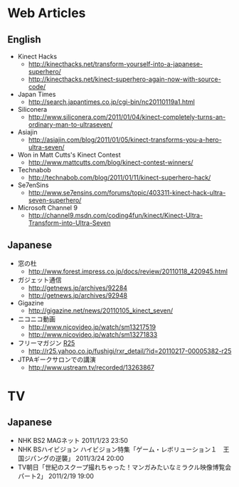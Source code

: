 # Web Articles #

## English ##

  * Kinect Hacks
    * http://kinecthacks.net/transform-yourself-into-a-japanese-superhero/
    * http://kinecthacks.net/kinect-superhero-again-now-with-source-code/
  * Japan Times
    * http://search.japantimes.co.jp/cgi-bin/nc20110119a1.html
  * Siliconera
    * http://www.siliconera.com/2011/01/04/kinect-completely-turns-an-ordinary-man-to-ultraseven/
  * Asiajin
    * http://asiajin.com/blog/2011/01/05/kinect-transforms-you-a-hero-ultra-seven/
  * Won in Matt Cutts's Kinect Contest
    * http://www.mattcutts.com/blog/kinect-contest-winners/
  * Technabob
    * http://technabob.com/blog/2011/01/11/kinect-superhero-hack/
  * Se7enSins
    * http://www.se7ensins.com/forums/topic/403311-kinect-hack-ultra-seven-superhero/
  * Microsoft Channel 9
    * http://channel9.msdn.com/coding4fun/kinect/Kinect-Ultra-Transform-into-Ultra-Seven

## Japanese ##

  * 窓の杜
    * http://www.forest.impress.co.jp/docs/review/20110118_420945.html
  * ガジェット通信
    * http://getnews.jp/archives/92284
    * http://getnews.jp/archives/92948
  * Gigazine
    * http://gigazine.net/news/20110105_kinect_seven/
  * ニコニコ動画
    * http://www.nicovideo.jp/watch/sm13217519
    * http://www.nicovideo.jp/watch/sm13271833
  * フリーマガジン [R25](https://code.google.com/p/kinect-ultra/source/detail?r=25)
    * http://r25.yahoo.co.jp/fushigi/rxr_detail/?id=20110217-00005382-r25
  * JTPAギークサロンでの講演
    * http://www.ustream.tv/recorded/13263867


# TV #

## Japanese ##

  * NHK BS2 MAGネット 2011/1/23 23:50
  * NHK BSハイビジョン ハイビジョン特集「ゲーム・レボリューション１　王国ジパングの逆襲」 2011/3/24 20:00
  * TV朝日「世紀のスクープ撮れちゃった！マンガみたいなミラクル映像博覧会 パート2」 2011/2/19 19:00